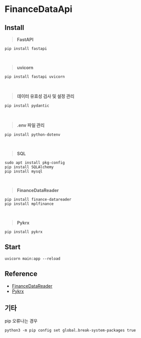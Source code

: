 # FinanceDataApi

## Install
> **FastAPI**
```
pip install fastapi
```

<br/>

> **uvicorn**
```
pip install fastapi uvicorn
```

<br/>

> **데이터 유효성 검사 및 설정 관리**
```
pip install pydantic
```

<br />

> **.env 파일 관리**
```
pip install python-dotenv
```

<br />

> **SQL**
```
sudo apt install pkg-config
pip install SQLAlchemy
pip install mysql
```

<br/>

> **FinanceDataReader**
```
pip install finance-datareader
pip install mplfinance
```

<br/>

> **Pykrx**
```
pip install pykrx
```


## Start
```
uvicorn main:app --reload
```

## Reference
- [FinanceDataReader](https://github.com/FinanceData/FinanceDataReader?tab=readme-ov-file)
- [Pykrx](https://github.com/sharebook-kr/pykrx)

## 기타
pip 오류나는 경우
```
python3 -m pip config set global.break-system-packages true
```
